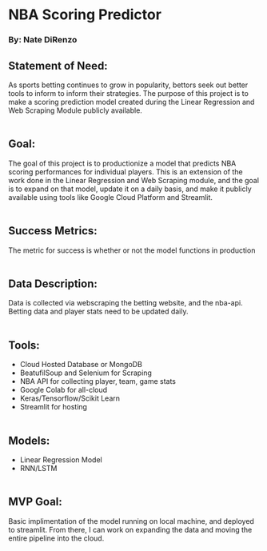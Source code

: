 # NBA Scoring Predictor #
### By: Nate DiRenzo 

## Statement of Need:

As sports betting continues to grow in popularity, bettors seek out better tools to inform to inform their strategies. The purpose of this project is to make a scoring prediction model created during the Linear Regression and Web Scraping Module publicly available.
<br></br>
## Goal:
The goal of this project is to productionize a model that predicts NBA scoring performances for individual players. This is an extension of the work done in the Linear Regression and Web Scraping module, and the goal is to expand on that model, update it on a daily basis, and make it publicly available using tools like Google Cloud Platform and Streamlit.
<br></br>
## Success Metrics:
The metric for success is whether or not the model functions in production 
<br></br>
## Data Description:
Data is collected via webscraping the betting website, and the nba-api. Betting data and player stats need to be updated daily.
<br></br>
## Tools:
- Cloud Hosted Database or MongoDB
- BeatufilSoup and Selenium for Scraping
- NBA API for collecting player, team, game stats
- Google Colab for all-cloud
- Keras/Tensorflow/Scikit Learn
- Streamlit for hosting
<br></br>
## Models:
- Linear Regression Model
- RNN/LSTM
<br></br>
## MVP Goal:
Basic implimentation of the model running on local machine, and deployed to streamlit. From there, I can work on expanding the data and moving the entire pipeline into the cloud.
